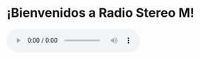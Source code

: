 <!DOCTYPE html>
<html lang="es">
<head>
    <meta charset="UTF-8">
    <title>Radio Stereo M</title>
    <meta name="viewport" content="width=device-width, initial-scale=1.0">
</head>
<body>
    <h1>¡Bienvenidos a Radio Stereo M!</h1>
    <audio controls autoplay>
        <source src="sonic.globalstream.pro:8108" type="audio/mpeg">
        Tu navegador no soporta audio en línea.
    </audio>
</body>
</html>
